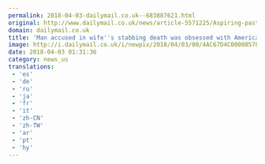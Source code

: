 ```yaml
---
permalink: 2018-04-03-dailymail.co.uk--683887621.html
original: http://www.dailymail.co.uk/news/article-5571225/Aspiring-pastor-accused-stabbing-wife-death-obsessed-American-Psycho.html?ITO=1490&ns_mchannel=rss&ns_campaign=1490
domain: dailymail.co.uk
title: 'Man accused in wife''s stabbing death was obsessed with American Psycho'
image: http://i.dailymail.co.uk/i/newpix/2018/04/03/00/4AC67D4C00000578-0-image-a-4_1522712516392.jpg
date: 2018-04-03 01:31:36
category: news_us
translations: 
 - 'es'
 - 'de'
 - 'ru'
 - 'ja'
 - 'fr'
 - 'it'
 - 'zh-CN'
 - 'zh-TW'
 - 'ar'
 - 'pt'
 - 'hy'
---
```


